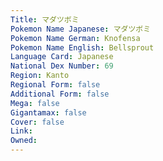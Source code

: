```yaml
---
﻿Title: マダツボミ
Pokemon Name Japanese: マダツボミ
Pokemon Name German: Knofensa
Pokemon Name English: Bellsprout
Language Card: Japanese
National Dex Number: 69
Region: Kanto
Regional Form: false
Additional Form: false
Mega: false
Gigantamax: false
Cover: false
Link: 
Owned: 
---
```

